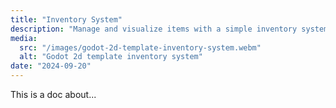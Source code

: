 ```yaml
---
title: "Inventory System"
description: "Manage and visualize items with a simple inventory system that lets you store acquired items and track their quantities."
media:
  src: "/images/godot-2d-template-inventory-system.webm"
  alt: "Godot 2d template inventory system"
date: "2024-09-20"
---
```


This is a doc about...